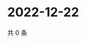 # 2022-12-22

共 0 条

<!-- BEGIN WEIBO -->
<!-- 最后更新时间 Thu Dec 22 2022 22:12:49 GMT+0800 (China Standard Time) -->

<!-- END WEIBO -->
